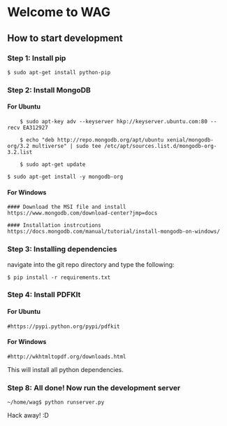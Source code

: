 # Welcome to WAG

## How to start development

### Step 1: Install pip

    $ sudo apt-get install python-pip

### Step 2: Install MongoDB

#### For Ubuntu
	
    	$ sudo apt-key adv --keyserver hkp://keyserver.ubuntu.com:80 --recv EA312927
    
    	$ echo "deb http://repo.mongodb.org/apt/ubuntu xenial/mongodb-org/3.2 multiverse" | sudo tee /etc/apt/sources.list.d/mongodb-org-3.2.list

    	$ sudo apt-get update
	
	$ sudo apt-get install -y mongodb-org

#### For Windows
	
	#### Download the MSI file and install
	https://www.mongodb.com/download-center?jmp=docs
	
	#### Installation instrcutions
	https://docs.mongodb.com/manual/tutorial/install-mongodb-on-windows/
	
### Step 3: Installing dependencies
navigate into the git repo directory and type the following:

    $ pip install -r requirements.txt
    
### Step 4: Install PDFKIt

#### For Ubuntu

	#https://pypi.python.org/pypi/pdfkit
	
#### For Windows

	#http://wkhtmltopdf.org/downloads.html

This will install all python dependencies.


### Step 8: All done! Now run the development server

    ~/home/wag$ python runserver.py

Hack away! :D

